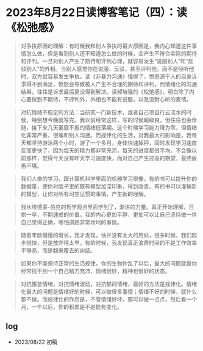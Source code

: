 # 2023年8月22日读博客笔记（四）：读《松弛感》

> 对争执原因的理解：有时候我和别人争执的最大原因是，我内心知道这件事情怎么做，但是看到别人还不知道怎么做的时候，会产生不符合实际的期待和评判。一旦对别人产生了期待和评判心理，就容易发生“说服别人”和“反驳别人”的外相。当别人感觉你在说服、反驳，甚至评判他，而不是倾听他时，双方就容易发生争执。读《非暴力沟通》懂得了，愤怒源于人的自身诉求得不到满足，愤怒会导致被人产生不合理的期待和评判，而情绪化的沟通结果，往往是诉求最后更没得到解决。读郝培强的《松弛感》，明白除了内心要做到不期待，不评判外，外相也不能有说服，以及没耐心听的表情。

> 对抗情绪不稳定的方法：当研究一门新技术，或者自己项目行云流水的时候，特别想今晚就写完。我以前经常这样，写的时候超级爽，但往往也会伴随，接下来几天萎靡不振的情绪低落期。这个时候学习能力降为零，但情绪化非常严重，很难和别人沟通。而规律化的生活，对我最大的影响是，我每天都坚持游泳两个小时，游了一个多月，身体快速掉秤，同时发现学习速度反而更快了，因为每天的精力都非常充沛，每天的进度都很平均。不会像以前那样，觉得今天没有昨天学习速度快，而对自己产生过高的期望，最终疲惫不堪。

> 我们人类的学习，跟计算机科学里面的机器学习很像，有的书可以提升你的数据量，使你对脑子里的既有模型加深印象，得到改善。有的书可以灌输新的模型，让你对所有司空见惯的事情，产生新的理解。

> 我从埃德蒙-伯克的哲学观点里面学到了，渐进的力量。真正开始理解，日拱一卒，不期速成的价值。我的内心更加平静，更加可以让自己坚持做一件自己觉得正确，哪怕道路非常坎坷的事情。

> 随着年龄慢慢的增长，我才发现，快并没有太大的用处，很多时候，我们起步很快，但是放弃得太早。有的时候，我发现真正浪费时间的不是工作效率不够高，而是翻来覆去的纠结。

> 如果你不能保持正常的生活规律，你的生物钟乱了以后，最大的问题就是你经常找不到一个自己精力充沛，情绪很好，精神也很好的状态。

> 对抗懈怠情绪，对抗情绪波动，对抗郁闷情绪，最好的方法是规律化。情绪化最大的问题是情绪好的时候，可以做很多事情；情绪不好的时候，就什么都不做。而规律化的作用是，不管情绪好坏，都可以做一点点，然后看一个月，一年以后，你的积累是不是能有变化。

## log

- 2023/08/22 初稿
